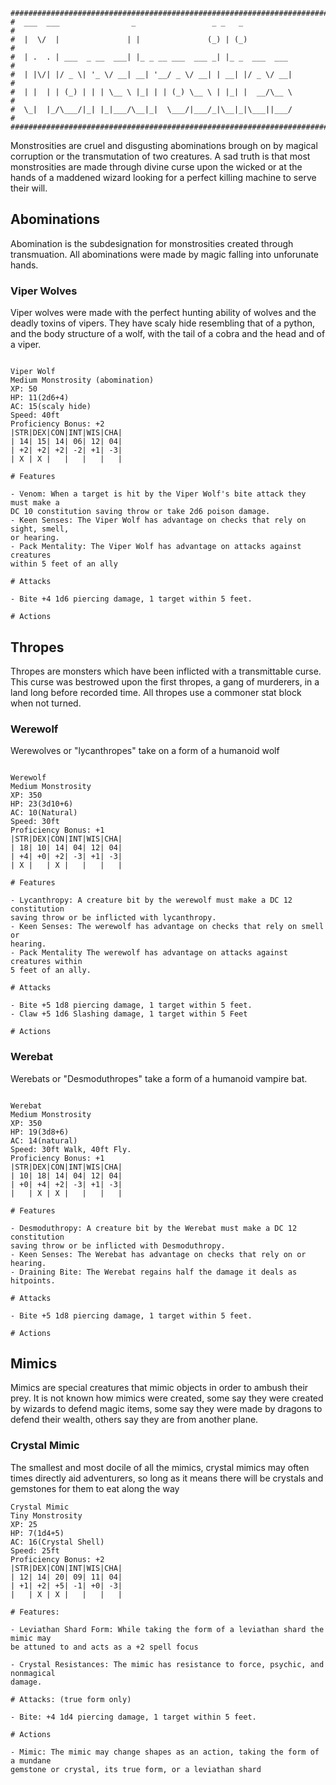 ```
################################################################################
#  ___  ___                _                 _ _   _                           #
#  |  \/  |               | |               (_) | (_)                          #
#  | .  . | ___  _ __  ___| |_ _ __ ___  ___ _| |_ _  ___  ___                 #
#  | |\/| |/ _ \| '_ \/ __| __| '__/ _ \/ __| | __| |/ _ \/ __|                #
#  | |  | | (_) | | | \__ \ |_| | | (_) \__ \ | |_| |  __/\__ \                #
#  \_|  |_/\___/|_| |_|___/\__|_|  \___/|___/_|\__|_|\___||___/                #
################################################################################

```
Monstrosities are cruel and disgusting abominations brough on by magical 
corruption or the transmutation of two creatures. A sad truth is that most
monstrosities are made through divine curse upon the wicked or at the hands of a 
maddened wizard looking for a perfect killing machine to serve their will.

## Abominations
Abomination is the subdesignation for monstrosities created through 
transmuation. All abominations were made by magic falling into unforunate hands.

### Viper Wolves
Viper wolves were made with the perfect hunting ability of wolves and the deadly
toxins of vipers. They have scaly hide resembling that of a python, and the body
structure of a wolf, with the tail of a cobra and the head and of a viper.

```

Viper Wolf
Medium Monstrosity (abomination)
XP: 50 
HP: 11(2d6+4)
AC: 15(scaly hide)
Speed: 40ft
Proficiency Bonus: +2
|STR|DEX|CON|INT|WIS|CHA|
| 14| 15| 14| 06| 12| 04|
| +2| +2| +2| -2| +1| -3|
| X | X |   |   |   |   |

# Features

- Venom: When a target is hit by the Viper Wolf's bite attack they must make a
DC 10 constitution saving throw or take 2d6 poison damage.
- Keen Senses: The Viper Wolf has advantage on checks that rely on sight, smell,
or hearing.
- Pack Mentality: The Viper Wolf has advantage on attacks against creatures 
within 5 feet of an ally

# Attacks

- Bite +4 1d6 piercing damage, 1 target within 5 feet.

# Actions

``` 

## Thropes
Thropes are monsters which have been inflicted with a transmittable curse. This
curse was bestrowed upon the first thropes, a gang of murderers, in a land long
before recorded time. All thropes use a commoner stat block when not turned.

### Werewolf
Werewolves or "lycanthropes" take on a form of a humanoid wolf

```

Werewolf
Medium Monstrosity
XP: 350
HP: 23(3d10+6)
AC: 10(Natural)
Speed: 30ft
Proficiency Bonus: +1
|STR|DEX|CON|INT|WIS|CHA|
| 18| 10| 14| 04| 12| 04|
| +4| +0| +2| -3| +1| -3|
| X |   | X |   |   |   |

# Features

- Lycanthropy: A creature bit by the werewolf must make a DC 12 constitution 
saving throw or be inflicted with lycanthropy.
- Keen Senses: The werewolf has advantage on checks that rely on smell or 
hearing.
- Pack Mentality The werewolf has advantage on attacks against creatures within
5 feet of an ally.

# Attacks

- Bite +5 1d8 piercing damage, 1 target within 5 feet.
- Claw +5 1d6 Slashing damage, 1 target within 5 Feet

# Actions

``` 

### Werebat
Werebats or "Desmoduthropes" take a form of a humanoid vampire bat.

```

Werebat
Medium Monstrosity
XP: 350
HP: 19(3d8+6)
AC: 14(natural)
Speed: 30ft Walk, 40ft Fly.
Proficiency Bonus: +1
|STR|DEX|CON|INT|WIS|CHA|
| 10| 18| 14| 04| 12| 04|
| +0| +4| +2| -3| +1| -3|
|   | X | X |   |   |   |

# Features

- Desmoduthropy: A creature bit by the Werebat must make a DC 12 constitution 
saving throw or be inflicted with Desmoduthropy.
- Keen Senses: The Werebat has advantage on checks that rely on or hearing.
- Draining Bite: The Werebat regains half the damage it deals as hitpoints.

# Attacks

- Bite +5 1d8 piercing damage, 1 target within 5 feet.

# Actions

``` 

## Mimics
Mimics are special creatures that mimic objects in order to ambush their prey. 
It is not known how mimics were created, some say they were created by wizards
to defend magic items, some say they were made by dragons to defend their 
wealth, others say they are from another plane.

### Crystal Mimic
The smallest and most docile of all the mimics, crystal mimics may often times
directly aid adventurers, so long as it means there will be crystals and 
gemstones for them to eat along the way

```
Crystal Mimic
Tiny Monstrosity
XP: 25 
HP: 7(1d4+5)
AC: 16(Crystal Shell)
Speed: 25ft
Proficiency Bonus: +2
|STR|DEX|CON|INT|WIS|CHA|
| 12| 14| 20| 09| 11| 04|
| +1| +2| +5| -1| +0| -3|
|   | X | X |   |   |   |

# Features:

- Leviathan Shard Form: While taking the form of a leviathan shard the mimic may 
be attuned to and acts as a +2 spell focus

- Crystal Resistances: The mimic has resistance to force, psychic, and nonmagical 
damage.

# Attacks: (true form only)

- Bite: +4 1d4 piercing damage, 1 target within 5 feet.

# Actions

- Mimic: The mimic may change shapes as an action, taking the form of a mundane 
gemstone or crystal, its true form, or a leviathan shard

```